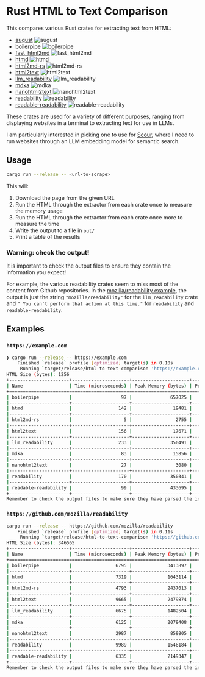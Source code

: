 # Rust HTML to Text Comparison

This compares various Rust crates for extracting text from HTML:

- [august](https://crates.io/crates/august) ![august](https://img.shields.io/crates/d/august)
- [boilerpipe](https://crates.io/crates/boilerpipe) ![boilerpipe](https://img.shields.io/crates/d/boilerpipe)
- [fast_html2md](https://crates.io/crates/fast_html2md) ![fast_html2md](https://img.shields.io/crates/d/fast_html2md)
- [htmd](https://crates.io/crates/htmd) ![htmd](https://img.shields.io/crates/d/htmd)
- [html2md-rs](https://crates.io/crates/html2md-rs) ![html2md-rs](https://img.shields.io/crates/d/html2md-rs)
- [html2text](https://crates.io/crates/html2text) ![html2text](https://img.shields.io/crates/d/html2text)
- [llm_readability](https://crates.io/crates/llm_readability) ![llm_readability](https://img.shields.io/crates/d/llm_readability)
- [mdka](https://crates.io/crates/mdka) ![mdka](https://img.shields.io/crates/d/mdka)
- [nanohtml2text](https://crates.io/crates/nanohtml2text) ![nanohtml2text](https://img.shields.io/crates/d/nanohtml2text)
- [readability](https://crates.io/crates/readability) ![readability](https://img.shields.io/crates/d/readability)
- [readable-readability](https://crates.io/crates/readable-readability) ![readable-readability](https://img.shields.io/crates/d/readable-readability)

These crates are used for a variety of different purposes, ranging from displaying websites in a terminal to extracting text for use in LLMs.

I am particularly interested in picking one to use for [Scour](https://scour.ing), where I need to run websites through an LLM embedding model for semantic search.

## Usage

```sh
cargo run --release -- <url-to-scrape>
```

This will:

1. Download the page from the given URL
2. Run the HTML through the extractor from each crate once to measure the memory usage
3. Run the HTML through the extractor from each crate once more to measure the time
4. Write the output to a file in `out/`
5. Print a table of the results

### Warning: check the output!

It is important to check the output files to ensure they contain the information you expect!

For example, the various readability crates seem to miss most of the content from Github repositories.
In the [mozilla/readability example](#https://github.com/mozilla/readability), the output is just the string `"mozilla/readability"` for the `llm_readability` crate and `" You can’t perform that action at this time."` for `readability` and `readable-readability`.

## Examples

### `https://example.com`

```sh
❯ cargo run --release -- https://example.com
    Finished `release` profile [optimized] target(s) in 0.10s
     Running `target/release/html-to-text-comparison 'https://example.com'`
HTML Size (bytes): 1256
+----------------------+---------------------+---------------------+-------------------------------+-----------------------+---------------------------------+---------------------+-------------+------------------------------+
| Name                 | Time (microseconds) | Peak Memory (bytes) | Peak Memory as % of HTML Size | Leaked Memory (bytes) | Leaked Memory as % of HTML Size | Output Size (bytes) | % Reduction | Output File                  |
+===============================================================================================================================================================================================================================+
| boilerpipe           |                  97 |              657025 |                     52310.91% |                331376 |                       26383.44% |                 171 | 86.39%      | out/boilerpipe.txt           |
|----------------------+---------------------+---------------------+-------------------------------+-----------------------+---------------------------------+---------------------+-------------+------------------------------|
| htmd                 |                 142 |               19481 |                      1551.04% |                    64 |                           5.10% |                 247 | 80.33%      | out/htmd.txt                 |
|----------------------+---------------------+---------------------+-------------------------------+-----------------------+---------------------------------+---------------------+-------------+------------------------------|
| html2md-rs           |                   5 |                2755 |                       219.35% |                     0 |                           0.00% |                   0 | 100.00%     | out/html2md-rs.txt           |
|----------------------+---------------------+---------------------+-------------------------------+-----------------------+---------------------------------+---------------------+-------------+------------------------------|
| html2text            |                 156 |               17671 |                      1406.93% |                     0 |                           0.00% |                 240 | 80.89%      | out/html2text.txt            |
|----------------------+---------------------+---------------------+-------------------------------+-----------------------+---------------------------------+---------------------+-------------+------------------------------|
| llm_readability      |                 233 |              350491 |                     27905.33% |                 41746 |                        3323.73% |                 189 | 84.95%      | out/llm_readability.txt      |
|----------------------+---------------------+---------------------+-------------------------------+-----------------------+---------------------------------+---------------------+-------------+------------------------------|
| mdka                 |                  83 |               15856 |                      1262.42% |                     0 |                           0.00% |                 241 | 80.81%      | out/mdka.txt                 |
|----------------------+---------------------+---------------------+-------------------------------+-----------------------+---------------------------------+---------------------+-------------+------------------------------|
| nanohtml2text        |                  27 |                3080 |                       245.22% |                     0 |                           0.00% |                 250 | 80.10%      | out/nanohtml2text.txt        |
|----------------------+---------------------+---------------------+-------------------------------+-----------------------+---------------------------------+---------------------+-------------+------------------------------|
| readability          |                 170 |              350341 |                     27893.39% |                 41688 |                        3319.11% |                 175 | 86.07%      | out/readability.txt          |
|----------------------+---------------------+---------------------+-------------------------------+-----------------------+---------------------------------+---------------------+-------------+------------------------------|
| readable-readability |                  99 |              433695 |                     34529.86% |                163578 |                       13023.73% |                 175 | 86.07%      | out/readable-readability.txt |
+----------------------+---------------------+---------------------+-------------------------------+-----------------------+---------------------------------+---------------------+-------------+------------------------------+
Remember to check the output files to make sure they have parsed the information you expect!
```

### `https://github.com/mozilla/readability`

```sh
cargo run --release -- https://github.com/mozilla/readability
    Finished `release` profile [optimized] target(s) in 0.11s
     Running `target/release/html-to-text-comparison 'https://github.com/mozilla/readability'`
HTML Size (bytes): 346565
+----------------------+---------------------+---------------------+-------------------------------+-----------------------+---------------------------------+---------------------+-------------+------------------------------+
| Name                 | Time (microseconds) | Peak Memory (bytes) | Peak Memory as % of HTML Size | Leaked Memory (bytes) | Leaked Memory as % of HTML Size | Output Size (bytes) | % Reduction | Output File                  |
+===============================================================================================================================================================================================================================+
| boilerpipe           |                6795 |             3413897 |                       985.07% |                362958 |                         104.73% |                 266 | 99.92%      | out/boilerpipe.txt           |
|----------------------+---------------------+---------------------+-------------------------------+-----------------------+---------------------------------+---------------------+-------------+------------------------------|
| htmd                 |                7319 |             1643114 |                       474.11% |                    64 |                           0.02% |               14071 | 95.94%      | out/htmd.txt                 |
|----------------------+---------------------+---------------------+-------------------------------+-----------------------+---------------------------------+---------------------+-------------+------------------------------|
| html2md-rs           |                4793 |             2437013 |                       703.19% |                     0 |                           0.00% |               17687 | 94.90%      | out/html2md-rs.txt           |
|----------------------+---------------------+---------------------+-------------------------------+-----------------------+---------------------------------+---------------------+-------------+------------------------------|
| html2text            |                9665 |             2479874 |                       715.56% |                     0 |                           0.00% |               28646 | 91.73%      | out/html2text.txt            |
|----------------------+---------------------+---------------------+-------------------------------+-----------------------+---------------------------------+---------------------+-------------+------------------------------|
| llm_readability      |                6675 |             1482504 |                       427.77% |                166599 |                          48.07% |                  19 | 99.99%      | out/llm_readability.txt      |
|----------------------+---------------------+---------------------+-------------------------------+-----------------------+---------------------------------+---------------------+-------------+------------------------------|
| mdka                 |                6125 |             2079408 |                       600.01% |                     0 |                           0.00% |                6895 | 98.01%      | out/mdka.txt                 |
|----------------------+---------------------+---------------------+-------------------------------+-----------------------+---------------------------------+---------------------+-------------+------------------------------|
| nanohtml2text        |                2987 |              859805 |                       248.09% |                     0 |                           0.00% |               18741 | 94.59%      | out/nanohtml2text.txt        |
|----------------------+---------------------+---------------------+-------------------------------+-----------------------+---------------------------------+---------------------+-------------+------------------------------|
| readability          |                9989 |             1548184 |                       446.72% |                232135 |                          66.98% |                  53 | 99.98%      | out/readability.txt          |
|----------------------+---------------------+---------------------+-------------------------------+-----------------------+---------------------------------+---------------------+-------------+------------------------------|
| readable-readability |                6335 |             2149347 |                       620.19% |                250318 |                          72.23% |                  53 | 99.98%      | out/readable-readability.txt |
+----------------------+---------------------+---------------------+-------------------------------+-----------------------+---------------------------------+---------------------+-------------+------------------------------+
Remember to check the output files to make sure they have parsed the information you expect!
```

